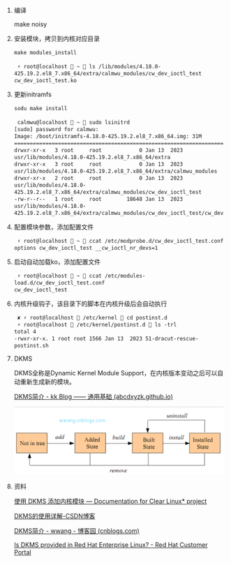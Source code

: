 1. 编译

   make noisy

2. 安装模块，拷贝到内核对应目录

   ```
   make modules_install
   
    ⚡ root@localhost  ~  ls /lib/modules/4.18.0-425.19.2.el8_7.x86_64/extra/calmwu_modules/cw_dev_ioctl_test 
   cw_dev_ioctl_test.ko
   ```

3. 更新initramfs

   ```
   sodu make install
   
    calmwu@localhost  ~  sudo lsinitrd 
   [sudo] password for calmwu: 
   Image: /boot/initramfs-4.18.0-425.19.2.el8_7.x86_64.img: 31M
   ========================================================================
   drwxr-xr-x   3 root     root            0 Jan 13  2023 usr/lib/modules/4.18.0-425.19.2.el8_7.x86_64/extra
   drwxr-xr-x   3 root     root            0 Jan 13  2023 usr/lib/modules/4.18.0-425.19.2.el8_7.x86_64/extra/calmwu_modules
   drwxr-xr-x   2 root     root            0 Jan 13  2023 usr/lib/modules/4.18.0-425.19.2.el8_7.x86_64/extra/calmwu_modules/cw_dev_ioctl_test
   -rw-r--r--   1 root     root        18648 Jan 13  2023 usr/lib/modules/4.18.0-425.19.2.el8_7.x86_64/extra/calmwu_modules/cw_dev_ioctl_test/cw_dev_ioctl_test.ko
   ```

4. 配置模块参数，添加配置文件

   ```
    ⚡ root@localhost  ~  ccat /etc/modprobe.d/cw_dev_ioctl_test.conf 
   options cw_dev_ioctl_test __cw_ioctl_nr_devs=1
   ```

5. 启动自动加载ko，添加配置文件

   ```
    ⚡ root@localhost  ~  ccat /etc/modules-load.d/cw_dev_ioctl_test.conf 
   cw_dev_ioctl_test
   ```

6. 内核升级钩子，该目录下的脚本在内核升级后会自动执行

   ```
    ✘ ⚡ root@localhost  /etc/kernel  cd postinst.d 
    ⚡ root@localhost  /etc/kernel/postinst.d  ls -trl
   total 4
   -rwxr-xr-x. 1 root root 1566 Jan 13  2023 51-dracut-rescue-postinst.sh
   ```

7. DKMS

   DKMS全称是Dynamic Kernel Module Support，在内核版本变动之后可以自动重新生成新的模块。

   [DKMS简介 - kk Blog —— 通用基础 (abcdxyzk.github.io)](https://abcdxyzk.github.io/blog/2020/09/21/kernel-dkms/)

   ![image-20240625171246482](./image-20240625171246482.png)

8. 资料

   [使用 DKMS 添加内核模块 — Documentation for Clear Linux* project](https://www.clearlinux.org/clear-linux-documentation/zh_CN/guides/kernel/kernel-modules-dkms.html#build-install-and-load-an-out-of-tree-module)

   [DKMS的使用详解-CSDN博客](https://blog.csdn.net/ldswfun/article/details/131554905)

   [DKMS简介 - wwang - 博客园 (cnblogs.com)](https://www.cnblogs.com/wwang/archive/2011/06/21/2085571.html)

   [Is DKMS provided in Red Hat Enterprise Linux? - Red Hat Customer Portal](https://access.redhat.com/solutions/1132653)

   

   


